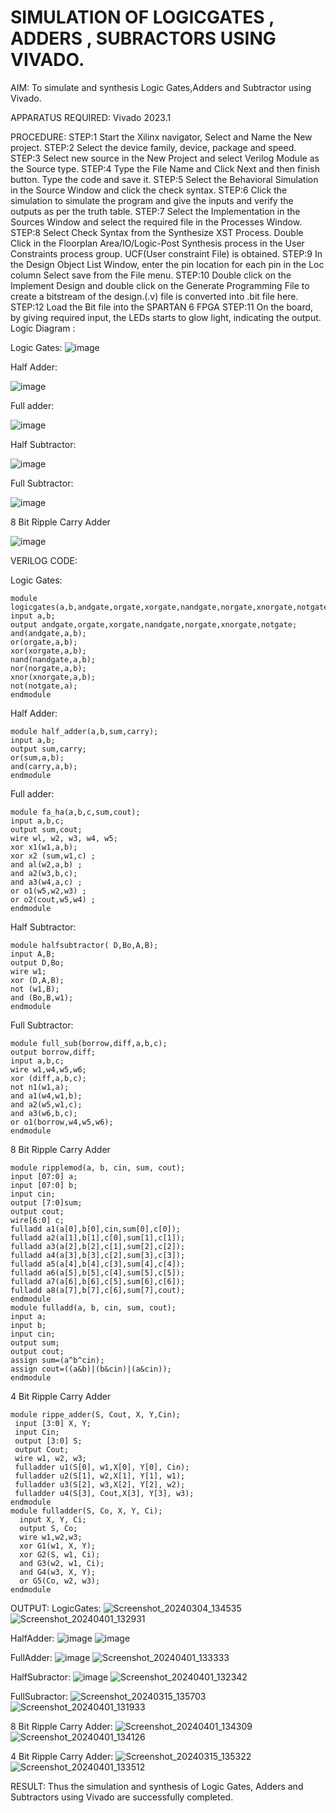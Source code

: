 # SIMULATION OF LOGICGATES , ADDERS , SUBRACTORS USING VIVADO.
AIM: To simulate and synthesis Logic Gates,Adders and Subtractor using Vivado.

APPARATUS REQUIRED: Vivado 2023.1

PROCEDURE: STEP:1 Start the Xilinx navigator, Select and Name the New project. STEP:2 Select the device family, device, package and speed. STEP:3 Select new source in the New Project and select Verilog Module as the Source type. STEP:4 Type the File Name and Click Next and then finish button. Type the code and save it. STEP:5 Select the Behavioral Simulation in the Source Window and click the check syntax. STEP:6 Click the simulation to simulate the program and give the inputs and verify the outputs as per the truth table. STEP:7 Select the Implementation in the Sources Window and select the required file in the Processes Window. STEP:8 Select Check Syntax from the Synthesize XST Process. Double Click in the Floorplan Area/IO/Logic-Post Synthesis process in the User Constraints process group. UCF(User constraint File) is obtained. STEP:9 In the Design Object List Window, enter the pin location for each pin in the Loc column Select save from the File menu. STEP:10 Double click on the Implement Design and double click on the Generate Programming File to create a bitstream of the design.(.v) file is converted into .bit file here. STEP:12 Load the Bit file into the SPARTAN 6 FPGA STEP:11 On the board, by giving required input, the LEDs starts to glow light, indicating the output.
Logic Diagram :

Logic Gates:
![image](https://github.com/navaneethans/VLSI-LAB-EXPERIMENTS/assets/6987778/ee17970c-3ac9-4603-881b-88e2825f41a4)


Half Adder:

![image](https://github.com/navaneethans/VLSI-LAB-EXPERIMENTS/assets/6987778/0e1ecb96-0c25-4556-832b-aeeedfdfe7b9)


Full adder:

![image](https://github.com/navaneethans/VLSI-LAB-EXPERIMENTS/assets/6987778/9bb3964c-438f-469d-a3de-c1cca6f323fb)


Half Subtractor:

![image](https://github.com/navaneethans/VLSI-LAB-EXPERIMENTS/assets/6987778/731470b7-eb4e-49f8-8bb7-2994052a7184)



Full Subtractor:

![image](https://github.com/navaneethans/VLSI-LAB-EXPERIMENTS/assets/6987778/d66f874b-c1f2-44b3-a035-7149b56430c1)



8 Bit Ripple Carry Adder

![image](https://github.com/navaneethans/VLSI-LAB-EXPERIMENTS/assets/6987778/7385a408-40a5-4203-8050-b72818622d79)





VERILOG CODE:

Logic Gates:
```
module logicgates(a,b,andgate,orgate,xorgate,nandgate,norgate,xnorgate,notgate);
input a,b;
output andgate,orgate,xorgate,nandgate,norgate,xnorgate,notgate;
and(andgate,a,b);
or(orgate,a,b);
xor(xorgate,a,b);
nand(nandgate,a,b);  
nor(norgate,a,b);
xnor(xnorgate,a,b);
not(notgate,a);
endmodule
```

Half Adder:
```
module half_adder(a,b,sum,carry);
input a,b;
output sum,carry; 
or(sum,a,b);
and(carry,a,b);
endmodule
```

Full adder:
```
module fa_ha(a,b,c,sum,cout);
input a,b,c;
output sum,cout;
wire wl, w2, w3, w4, w5;
xor x1(w1,a,b);
xor x2 (sum,w1,c) ;
and al(w2,a,b) ;
and a2(w3,b,c);
and a3(w4,a,c) ;
or o1(w5,w2,w3) ;
or o2(cout,w5,w4) ;
endmodule
```

Half Subtractor:
```
module halfsubtractor( D,Bo,A,B);
input A,B;
output D,Bo;
wire w1;
xor (D,A,B);
not (w1,B);
and (Bo,B,w1);
endmodule
```

Full Subtractor:
```
module full_sub(borrow,diff,a,b,c);
output borrow,diff;
input a,b,c;
wire w1,w4,w5,w6;
xor (diff,a,b,c);
not n1(w1,a);
and a1(w4,w1,b);
and a2(w5,w1,c);
and a3(w6,b,c);
or o1(borrow,w4,w5,w6);
endmodule
```


8 Bit Ripple Carry Adder
```
module ripplemod(a, b, cin, sum, cout);
input [07:0] a;
input [07:0] b;
input cin;
output [7:0]sum;
output cout;
wire[6:0] c;
fulladd a1(a[0],b[0],cin,sum[0],c[0]);
fulladd a2(a[1],b[1],c[0],sum[1],c[1]);
fulladd a3(a[2],b[2],c[1],sum[2],c[2]);
fulladd a4(a[3],b[3],c[2],sum[3],c[3]);
fulladd a5(a[4],b[4],c[3],sum[4],c[4]);
fulladd a6(a[5],b[5],c[4],sum[5],c[5]);
fulladd a7(a[6],b[6],c[5],sum[6],c[6]);
fulladd a8(a[7],b[7],c[6],sum[7],cout);
endmodule
module fulladd(a, b, cin, sum, cout);
input a;
input b;
input cin;
output sum;
output cout;
assign sum=(a^b^cin);
assign cout=((a&b)|(b&cin)|(a&cin));
endmodule
```
4 Bit Ripple Carry Adder
```
module rippe_adder(S, Cout, X, Y,Cin);
 input [3:0] X, Y;
 input Cin;
 output [3:0] S;
 output Cout;
 wire w1, w2, w3;
 fulladder u1(S[0], w1,X[0], Y[0], Cin);
 fulladder u2(S[1], w2,X[1], Y[1], w1);
 fulladder u3(S[2], w3,X[2], Y[2], w2);
 fulladder u4(S[3], Cout,X[3], Y[3], w3);
endmodule
module fulladder(S, Co, X, Y, Ci);
  input X, Y, Ci;
  output S, Co;
  wire w1,w2,w3;
  xor G1(w1, X, Y);
  xor G2(S, w1, Ci);
  and G3(w2, w1, Ci);
  and G4(w3, X, Y);
  or G5(Co, w2, w3);
endmodule
```
OUTPUT:
LogicGates:
![Screenshot_20240304_134535](https://github.com/naveen0814/VLSI-LAB-EXP-1/assets/161302822/26ed6de9-745c-4d28-baa3-8de981f17084)
![Screenshot_20240401_132931](https://github.com/naveen0814/VLSI-LAB-EXP-1/assets/161302822/b2269c7e-0298-4b93-a259-f32384ac553d)

HalfAdder:
![image](https://github.com/naveen0814/VLSI-LAB-EXP-1/assets/161302822/f061c9b0-2c32-489f-9990-9c6a7af013aa)
![image](https://github.com/naveen0814/VLSI-LAB-EXP-1/assets/161302822/fcb60359-6ab6-4f1d-8cf6-802fa23595c2)

FullAdder:
![image](https://github.com/naveen0814/VLSI-LAB-EXP-1/assets/161302822/46df7b9f-56fa-4f73-a653-d0049fa8557c)
![Screenshot_20240401_133333](https://github.com/naveen0814/VLSI-LAB-EXP-1/assets/161302822/0444f83d-1097-478e-be69-9198c4690a08)

HalfSubractor:
![image](https://github.com/naveen0814/VLSI-LAB-EXP-1/assets/161302822/314eebe8-1a90-4d24-a9d5-8c3b1be1facf)
![Screenshot_20240401_132342](https://github.com/naveen0814/VLSI-LAB-EXP-1/assets/161302822/2fcf3e81-40d4-4e3f-886d-089dcf495a63)


FullSubractor:
![Screenshot_20240315_135703](https://github.com/naveen0814/VLSI-LAB-EXP-1/assets/161302822/c97ce04b-bdd9-4373-bf91-d835e93ac7b3)
![Screenshot_20240401_131933](https://github.com/naveen0814/VLSI-LAB-EXP-1/assets/161302822/ea219104-7762-4f7c-b77d-61f6553f79eb)

8 Bit Ripple Carry Adder:
![Screenshot_20240401_134309](https://github.com/naveen0814/VLSI-LAB-EXP-1/assets/161302822/4a80404a-bdb5-4dc4-acdf-853b2383ebc4)
![Screenshot_20240401_134126](https://github.com/naveen0814/VLSI-LAB-EXP-1/assets/161302822/8d615aa2-036d-433b-87a6-577169711aba)

4 Bit Ripple Carry Adder:
![Screenshot_20240315_135322](https://github.com/naveen0814/VLSI-LAB-EXP-1/assets/161302822/7614d204-24c5-4e14-a5e0-0e680c0c5439)
![Screenshot_20240401_133512](https://github.com/naveen0814/VLSI-LAB-EXP-1/assets/161302822/4b1c23b4-0e1c-40bd-b81a-37e2245267b8)

RESULT:
Thus the simulation and synthesis of Logic Gates, Adders and Subtractors using Vivado are successfully completed.
